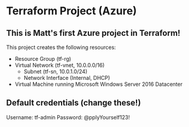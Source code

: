 # Terraform Project (Azure)
## This is Matt's first Azure project in Terraform!
This project creates the following resources:
- Resource Group (tf-rg)
- Virtual Network (tf-vnet, 10.0.0.0/16)
  - Subnet (tf-sn, 10.0.1.0/24)
  - Network Interface (Internal, DHCP)
- Virtual Machine running Microsoft Windows Server 2016 Datacenter
## Default credentials (change these!)
Username: tf-admin
Password: @pplyYourself123!
